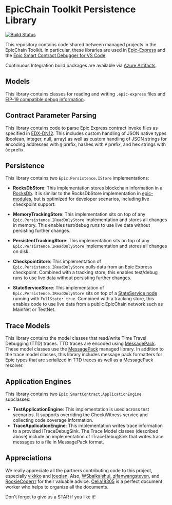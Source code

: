 # EpicChain Toolkit Persistence Library

[![Build Status](https://github.com/epicchain/epicchain-toolkit-library/actions/workflows/push.yml/badge.svg?branch=master)](https://github.com/epicchain/epicchain-toolkit-library/actions/)

This repository contains code shared between managed projects in the EpicChain Toolkit. In particular, these libraries are used in [Epic-Express](https://github.com/epicchain/epic-express) and the [Epic Smart Contract Debugger for VS Code](https://github.com/epicchain/epic-debugger).

Continuous Integration build packages are available via [Azure Artifacts](https://dev.azure.com/epicchain/Build/_packaging?_a=feed&feed=public).

## Models

This library contains classes for reading and writing `.epic-express` files and [EIP-19 compatible debug information](https://github.com/epicchain/proposals/blob/master/eip-19.mediawiki).

## Contract Parameter Parsing

This library contains code to parse Epic Express contract invoke files as specified in [EDX-DN12](https://github.com/epicchain/design-notes/blob/master/EDX-DN12%20-%20Epic%20Express%20Invoke%20Files.md). This includes custom handling of JSON native types (boolean, integer, null, array) as well as custom handling of JSON strings for encoding addresses with `@` prefix, hashes with `#` prefix, and hex strings with `0x` prefix.

## Persistence

This library contains two `Epic.Persistence.IStore` implementations:

- **RocksDbStore**: This implementation stores blockchain information in a [RocksDb](https://rocksdb.org/). It is similar to the RocksDbStore implementation in [epic-modules](https://github.com/epicchain/epic-modules), but is optimized for developer scenarios, including live checkpoint support.

- **MemoryTrackingStore**: This implementation sits on top of any `Epic.Persistence.IReadOnlyStore` implementation and stores all changes in memory. This enables test/debug runs to use live data without persisting further changes.

- **PersistentTrackingStore**: This implementation sits on top of any `Epic.Persistence.IReadOnlyStore` implementation and stores all changes on disk.

- **CheckpointStore**: This implementation of `Epic.Persistence.IReadOnlyStore` pulls data from an Epic Express checkpoint. Combined with a tracking store, this enables test/debug runs to use live data without persisting further changes.

- **StateServiceStore**: This implementation of `Epic.Persistence.IReadOnlyStore` sits on top of a [StateService node](https://github.com/epicchain/epic-modules/tree/master/src/StateService) running with `FullState: true`. Combined with a tracking store, this enables code to use live data from a public EpicChain network such as MainNet or TestNet.

## Trace Models

This library contains the model classes that read/write Time Travel Debugging (TTD) traces. TTD traces are encoded using [MessagePack](https://msgpack.org/). These model classes use the [MessagePack](https://github.com/neuecc/MessagePack-CSharp) managed library. In addition to the trace model classes, this library includes message pack formatters for Epic types that are serialized in TTD traces as well as a MessagePack resolver.

## Application Engines

This library contains two `Epic.SmartContract.ApplicationEngine` subclasses:

- **TestApplicationEngine**: This implementation is used across test scenarios. It supports overriding the CheckWitness service and collecting code coverage information.
- **TraceApplicationEngine**: This implementation writes trace information to a provided ITraceDebugSink. The Trace Model classes (described above) include an implementation of ITraceDebugSink that writes trace messages to a file in MessagePack format. 

## Appreciations

We really appreciate all the partners contributing code to this project, especially [vikkko](https://github.com/vikkkko) and [joeqian](https://github.com/joeqian10). Also, [WSbaikaishui](https://github.com/WSbaikaishui), [zifanwangsteven](https://github.com/zifanwangsteven), and [RookieCoderrr](https://github.com/RookieCoderrr) for their valuable advice. [Celia18305](https://github.com/Celia18305) is a perfect document worker who helps to organize all the documents.

Don't forget to give us a STAR if you like it!
